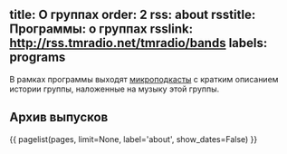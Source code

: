 title: О группах
order: 2
rss: about
rsstitle: Программы: о группах
rsslink: http://rss.tmradio.net/tmradio/bands
labels: programs
---
В рамках программы выходят [микроподкасты][1] с кратким описанием истории
группы, наложенные на музыку этой группы.


## Архив выпусков

{{ pagelist(pages, limit=None, label='about', show_dates=False) }}


[1]: /programs/mcast/

